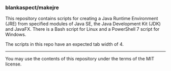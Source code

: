 ### blankaspect/makejre

This repository contains scripts for creating a Java Runtime Environment (JRE) from specified modules of Java SE, the
Java Development Kit (JDK) and JavaFX. There is a Bash script for Linux and a PowerShell 7 script for Windows. 

The scripts in this repo have an expected tab width of 4.

----

You may use the contents of this repository under the terms of the MIT license.
